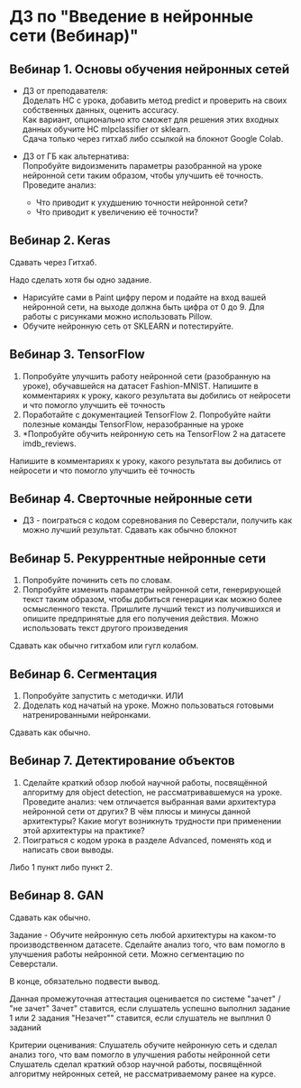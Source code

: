 # ДЗ по "Введение в нейронные сети (Вебинар)"

## Вебинар 1. Основы обучения нейронных сетей 
* ДЗ от преподавателя:  
Доделать НС с урока, добавить метод predict и проверить на своих собственных данных, 
оценить accuracy.  
Как вариант, опционально кто сможет для решения этих входных данных обучите НС mlpclassifier 
от sklearn.  
Сдача только через гитхаб либо ссылкой на блокнот Google Colab.  

* ДЗ от ГБ как альтернатива:  
Попробуйте видоизменить параметры разобранной на уроке нейронной сети таким образом, чтобы улучшить её точность. 
Проведите анализ:
  - Что приводит к ухудшению точности нейронной сети?
  - Что приводит к увеличению её точности?

## Вебинар 2. Keras
Сдавать через Гитхаб.

Надо сделать хотя бы одно задание.

- Нарисуйте сами в Paint цифру пером и подайте на вход вашей нейронной сети, на выходе должна быть цифра от 0 до 9. 
Для работы с рисунками можно использовать Pillow.
- Обучите нейронную сеть от SKLEARN и потестируйте.

## Вебинар 3. TensorFlow
1.	Попробуйте улучшить работу нейронной сети (разобранную на уроке), обучавшейся на датасет Fashion-MNIST. 
Напишите в комментариях к уроку, какого результата вы добились от нейросети и что помогло улучшить её точность
2.	Поработайте с документацией TensorFlow 2. Попробуйте найти полезные команды TensorFlow, неразобранные на уроке
3.	*Попробуйте обучить нейронную сеть на TensorFlow 2 на датасете imdb_reviews.

Напишите в комментариях к уроку, какого результата вы добились от нейросети и что
помогло улучшить её точность

## Вебинар 4. Сверточные нейронные сети
* ДЗ - поиграться с кодом соревнования по Северстали, получить как можно лучший результат.
Сдавать как обычно блокнот

## Вебинар 5. Рекуррентные нейронные сети
1. Попробуйте починить сеть по словам.
2. Попробуйте изменить параметры нейронной сети, генерирующей текст таким образом, чтобы добиться генерации как можно 
более осмысленного текста. Пришлите лучший текст из получившихся и опишите предпринятые для его получения действия. 
Можно использовать текст другого произведения  

Сдавать как обычно гитхабом или гугл колабом.

## Вебинар 6. Сегментация
1.	Попробуйте запустить с методички. ИЛИ
2.	Доделать код начатый на уроке. Можно пользоваться готовыми натренированными нейронками.

Сдавать как обычно.

## Вебинар 7. Детектирование объектов
1. Сделайте краткий обзор любой научной работы, посвящённой алгоритму для object detection, не рассматривавшемуся 
на уроке. Проведите анализ: чем отличается выбранная вами архитектура нейронной сети от других? В чём плюсы и минусы 
данной архитектуры? Какие могут возникнуть трудности при применении этой архитектуры на практике?
2. Поиграться с кодом урока в разделе Advanced, поменять код и написать свои выводы.

Либо 1 пункт либо пункт 2.

## Вебинар 8. GAN
Сдавать как обычно.

Задание - Обучите нейронную сеть любой архитектуры на каком-то производственном датасете. Сделайте анализ того, что вам помогло в улучшения работы нейронной сети.
Можно сегментацию по Северстали.

В конце, обязательно подвести вывод.

Данная промежуточная аттестация оценивается по системе "зачет" / "не зачет"
Зачет" ставится, если слушатель успешно выполнил задание 1 или 2 задания
"Незачет"" ставится, если слушатель не выплнил 0 заданий

Критерии оценивания:
Слушатель обучите нейронную сеть и сделал анализ того, что вам помогло в улучшения работы нейронной сети
Слушатель сделал краткий обзор научной работы, посвящённой алгоритму нейронных сетей, не рассматриваемому ранее на курсе.
